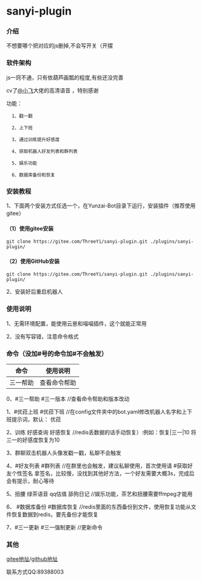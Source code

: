 # sanyi-plugin

### 介绍
不想要哪个把对应的js删掉,不会写开关（开摆



### 软件架构
js一窍不通，只有依葫芦画瓢的程度,有些还没完善

cv了[@小飞](https://gitee.com/xfdown)大佬的高清语音 ，特别感谢

功能：

      1、戳一戳

      2、上下班

      3、通过训练提升好感度

      4、获取机器人好友列表和群列表
        
      5、娱乐功能
      
      6、数据库备份和恢复
      

### 安装教程

1、下面两个安装方式任选一个，在Yunzai-Bot目录下运行，安装插件（推荐使用gitee）
#### （1）使用gitee安装

```
git clone https://gitee.com/ThreeYi/sanyi-plugin.git ./plugins/sanyi-plugin/
```

#### （2）使用GitHub安装

```
git clone https://gitee.com/ThreeYi/sanyi-plugin.git ./plugins/sanyi-plugin/
```

2、安装好后重启机器人

### 使用说明

1、无需环境配置，能使用云崽和喵喵插件，这个就能正常用

2、没有写容错，注意命令格式
### 命令（没加#号的命令加#不会触发）
|   命令|使用说明   |
|---|---|
|三一帮助|查看命令帮助|





  
 0、#三一帮助 #三一版本   //查看命令帮助和版本改动

 1、#优菈上班  #优菈下班   //在config文件夹中的bot.yaml修改机器人名字和上下班提示词，默认： 优菈

 2、训练 好感查询 好感恢复   //redis丢数据的话手动恢复）:例如：恢复|三一|10  将三一的好感度恢复为10

 3、群聊双击机器人头像发戳一戳，私聊不会触发

 4、#好友列表 #群列表 //在群里也会触发，建议私聊使用，首次使用请 #获取好友个性签名 拿签名，比较慢，没找到其他好方法，一个好友需要大概3s，完成后会有提示，耐心等待

 5、扭腰 绿茶语音 qq估值 舔狗日记  //娱乐功能，茶艺和扭腰需要ffmpeg才能用
      
 6、 #数据库备份 #数据库恢复 //redis里面的东西备份到文件，使用恢复功能从文件恢复数据到redis，要先备份才能恢复

 7、#三一更新   #三一强制更新  //更新命令

### 其他
[gitee地址](https://gitee.com/ThreeYi/sanyi-plugin)/[github地址](https://github.com/ThreeYi/sanyi-plugin)

联系方式QQ:89388003